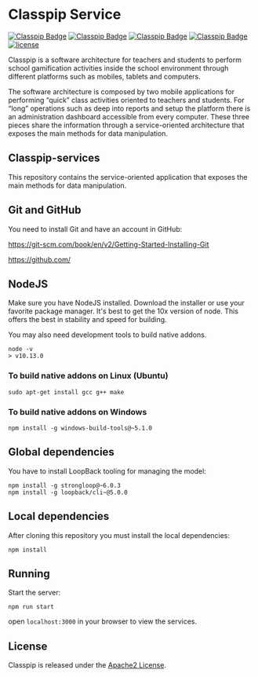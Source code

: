 # Classpip Service

[![Classpip Badge](https://img.shields.io/badge/classpip-dashboard-brightgreen.svg)](https://github.com/rocmeseguer/classpip-dashboard)
[![Classpip Badge](https://img.shields.io/badge/classpip-mobile--profe-brightgreen)](https://github.com/rocmeseguer/classpip-mobile-profe)
[![Classpip Badge](https://img.shields.io/badge/classpip-mobile--student-brightgreen)](https://github.com/rocmeseguer/classpip-mobile-student)
[![Classpip Badge](https://img.shields.io/badge/classpip-services-brightgreen.svg)](https://github.com/rocmeseguer/classpip-services)
[![license](https://img.shields.io/badge/license-Apache%202.0-blue.svg)](https://github.com/classpip/classpip/blob/master/LICENSE)

Classpip is a software architecture for teachers and students to perform school gamification activities inside the school environment through different platforms such as mobiles, tablets and computers.

The software architecture is composed by two mobile applications for performing “quick” class activities oriented to teachers and students. For “long” operations such as deep into reports and setup the platform there is an administration dashboard accessible from every computer. These three pieces share the information through a service-oriented architecture that exposes the main methods for data manipulation.

## Classpip-services
This repository contains the service-oriented application that exposes the main methods for data manipulation.

## Git and GitHub

You need to install Git and have an account in GitHub:
 
https://git-scm.com/book/en/v2/Getting-Started-Installing-Git
 
https://github.com/
 
## NodeJS

Make sure you have NodeJS installed. Download the installer or use your favorite package manager. It's best to get the 10x version of node. This offers the best in stability and speed for building.

You may also need development tools to build native addons.

```
node -v
> v10.13.0
```

### To build native addons on Linux (Ubuntu)

```
sudo apt-get install gcc g++ make
```

### To build native addons on Windows

```
npm install -g windows-build-tools@~5.1.0
```

## Global dependencies

You have to install LoopBack tooling for managing the model:

```
npm install -g strongloop@~6.0.3
npm install -g loopback/cli~@5.0.0
```

## Local dependencies

After cloning this repository you must install the local dependencies:

```
npm install
```

## Running
Start the server: 
```
npm run start
```
open `localhost:3000` in your browser to view the services.

## License

Classpip is released under the [Apache2 License](https://github.com/classpip/classpip-mobile/blob/master/LICENSE).
